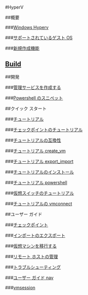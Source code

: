 #HyperV

##概要

###[Windows Hyperv](about/hyperv_on_windows.md)

###[サポートされているゲスト OS](about/supported_guest_os.md)

###[新規作成機能](about/whats_new.md)

## [Build](about/build.md)

##開発

###[管理サービスを作成する](develop/make_mgmt_service.md)

###[Powershell のスニペット](develop/powershell_snippets.md)

##クイック スタート

###[チュートリアル](quick_start/walkthrough.md)

###[チェックポイントのチュートリアル](quick_start/walkthrough_checkpoints.md)

###[チュートリアルの互換性](quick_start/walkthrough_compatibility.md)

###[チュートリアル create_vm](quick_start/walkthrough_create_vm.md)

###[チュートリアル export_import](quick_start/walkthrough_export_import.md)

###[チュートリアルのインストール](quick_start/walkthrough_install.md)

###[チュートリアル powershell](quick_start/walkthrough_powershell.md)

###[仮想スイッチのチュートリアル](quick_start/walkthrough_virtual_switch.md)

###[チュートリアルの vmconnect](quick_start/walkthrough_vmconnect.md)

##ユーザー ガイド

###[チェックポイント](user_guide/checkpoints.md)

###[インポートのエクスポート](user_guide/export_import.md)

###[仮想マシンを移行する](user_guide/migrating_vms.md)

###[リモート ホストの管理](user_guide/remote_host_management.md)

###[トラブルシューティング](user_guide/troubleshooting.md)

###[ユーザー ガイド nav](user_guide/user_guide_nav.md)

###[vmsession](user_guide/vmsession.md)


